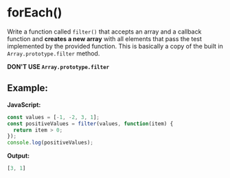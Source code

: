 # forEach()

Write a function called `filter()` that accepts an array and a callback function and **creates a new array** with all elements that pass the test implemented by the provided function. This is basically a copy of the built in `Array.prototype.filter` method.

**DON'T USE `Array.prototype.filter`**

## Example:

**JavaScript:**

```js
const values = [-1, -2, 3, 1];
const positiveValues = filter(values, function(item) {
  return item > 0;
});
console.log(positiveValues);
```

**Output:**

```js
[3, 1]
```
